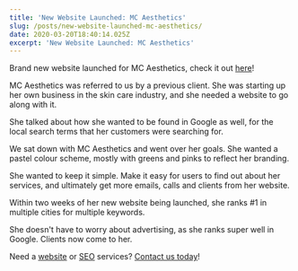 ```yaml
---
title: 'New Website Launched: MC Aesthetics'
slug: /posts/new-website-launched-mc-aesthetics/
date: 2020-03-20T18:40:14.025Z
excerpt: 'New Website Launched: MC Aesthetics'
---
```

Brand new website launched for MC Aesthetics, check it out [here](https://mcaesthetics.ca)!

MC Aesthetics was referred to us by a previous client. She was starting up her own business in the skin care industry, and she needed a website to go along with it.

She talked about how she wanted to be found in Google as well, for the local search terms that her customers were searching for.

We sat down with MC Aesthetics and went over her goals. She wanted a pastel colour scheme, mostly with greens and pinks to reflect her branding.

She wanted to keep it simple. Make it easy for users to find out about her services, and ultimately get more emails, calls and clients from her website.

Within two weeks of her new website being launched, she ranks #1 in multiple cities for multiple keywords.

She doesn't have to worry about advertising, as she ranks super well in Google. Clients now come to her.

Need a [website](https://infused.agency/websites) or [SEO](https://infused.agency/seo) services? [Contact us today](https://infused.agency/get-started)!
